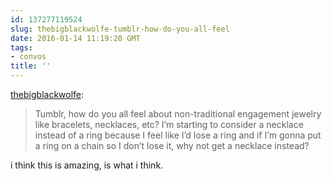 ```yaml
---
id: 137277119524
slug: thebigblackwolfe-tumblr-how-do-you-all-feel
date: 2016-01-14 11:19:20 GMT
tags:
- convos
title: ''
---
```

<p><a class="tumblr_blog" href="http://thebigblackwolfe.tumblr.com/post/137264869000">thebigblackwolfe</a>:</p>
<blockquote>
<p>Tumblr, how do you all feel about non-traditional engagement jewelry like bracelets, necklaces, etc? I’m starting to consider a necklace instead of a ring because I feel like I’d lose a ring and if I’m gonna put a ring on a chain so I don’t lose it, why not get a necklace instead?</p>
</blockquote>

i think this is amazing, is what i think.